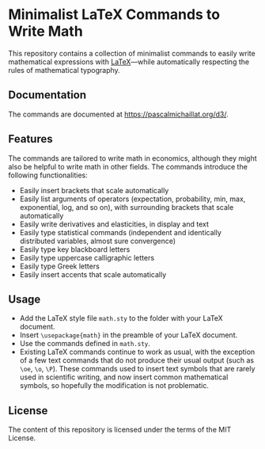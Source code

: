 # Minimalist LaTeX Commands to Write Math

This repository contains a collection of minimalist commands to easily write mathematical expressions with [LaTeX](https://github.com/latex3/latex2e)—while automatically respecting the rules of mathematical typography.

## Documentation

The commands are documented at https://pascalmichaillat.org/d3/.

## Features

The commands are tailored to write math in economics, although they might also be helpful to write math in other fields. The commands introduce the following functionalities:

+ Easily insert brackets that scale automatically
+ Easily list arguments of operators (expectation, probability, min, max, exponential, log, and so on), with surrounding brackets that scale automatically
+ Easily write derivatives and elasticities, in display and text
+ Easily type statistical commands (independent and identically distributed variables, almost sure convergence)
+ Easily type key blackboard letters
+ Easily type uppercase calligraphic letters
+ Easily type Greek letters
+ Easily insert accents that scale automatically

## Usage

+ Add the LaTeX style file `math.sty` to the folder with your LaTeX document.
+ Insert `\usepackage{math}` in the preamble of your LaTeX document.
+ Use the commands defined in `math.sty`.
+ Existing LaTeX commands continue to work as usual, with the exception of a few text commands that do not produce their usual output (such as `\oe`, `\o`, `\P`). These commands used to insert text symbols that are rarely used in scientific writing, and now insert common mathematical symbols, so hopefully the modification is not problematic. 

## License

The content of this repository is licensed under the terms of the MIT License.
